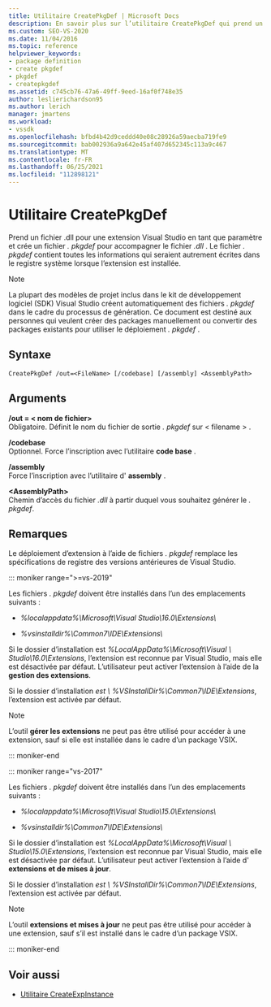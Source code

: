 ```yaml
---
title: Utilitaire CreatePkgDef | Microsoft Docs
description: En savoir plus sur l’utilitaire CreatePkgDef qui prend un fichier .dll pour une extension Visual Studio en tant que paramètre et crée un fichier. pkgdef pour accompagner le fichier .dll.
ms.custom: SEO-VS-2020
ms.date: 11/04/2016
ms.topic: reference
helpviewer_keywords:
- package definition
- create pkgdef
- pkgdef
- createpkgdef
ms.assetid: c745cb76-47a6-49ff-9eed-16af0f748e35
author: leslierichardson95
ms.author: lerich
manager: jmartens
ms.workload:
- vssdk
ms.openlocfilehash: bfbd4b42d9ceddd40e08c28926a59aecba719fe9
ms.sourcegitcommit: bab002936a9a642e45af407d652345c113a9c467
ms.translationtype: MT
ms.contentlocale: fr-FR
ms.lasthandoff: 06/25/2021
ms.locfileid: "112898121"
---
```

# <a name="createpkgdef-utility"></a>Utilitaire CreatePkgDef
Prend un fichier .dll pour une extension Visual Studio en tant que paramètre et crée un fichier *. pkgdef* pour accompagner le fichier *.dll* . Le fichier *. pkgdef* contient toutes les informations qui seraient autrement écrites dans le registre système lorsque l’extension est installée.

> [!NOTE]
> La plupart des modèles de projet inclus dans le kit de développement logiciel (SDK) Visual Studio créent automatiquement des fichiers *. pkgdef* dans le cadre du processus de génération. Ce document est destiné aux personnes qui veulent créer des packages manuellement ou convertir des packages existants pour utiliser le déploiement *. pkgdef*  .

## <a name="syntax"></a>Syntaxe

```
CreatePkgDef /out=<FileName> [/codebase] [/assembly] <AssemblyPath>
```

## <a name="arguments"></a>Arguments
**/out = &lt; nom de fichier&gt;**\
Obligatoire. Définit le nom du fichier de sortie *. pkgdef* sur &lt; filename &gt; .

**/codebase**\
Optionnel. Force l’inscription avec l’utilitaire **code base** .

**/assembly**\
Force l’inscription avec l’utilitaire d' **assembly** .

**&lt;AssemblyPath&gt;**\
Chemin d’accès du fichier *.dll* à partir duquel vous souhaitez générer le *. pkgdef*.

## <a name="remarks"></a>Remarques
Le déploiement d’extension à l’aide de fichiers *. pkgdef* remplace les spécifications de registre des versions antérieures de Visual Studio.

::: moniker range=">=vs-2019"

Les fichiers *. pkgdef* doivent être installés dans l’un des emplacements suivants :

- *%localappdata%\Microsoft\Visual Studio\16.0\Extensions\\*

- *%vsinstalldir%\Common7\IDE\Extensions\\*

Si le dossier d’installation est *%LocalAppData%\Microsoft\Visual \\ Studio\16.0\Extensions*, l’extension est reconnue par Visual Studio, mais elle est désactivée par défaut. L’utilisateur peut activer l’extension à l’aide de la **gestion des extensions**.

Si le dossier d’installation *est \\ %VSInstallDir%\Common7\IDE\Extensions*, l’extension est activée par défaut.

> [!NOTE]
> L’outil **gérer les extensions** ne peut pas être utilisé pour accéder à une extension, sauf si elle est installée dans le cadre d’un package VSIX.

::: moniker-end

::: moniker range="vs-2017"

Les fichiers *. pkgdef* doivent être installés dans l’un des emplacements suivants :

- *%localappdata%\Microsoft\Visual Studio\15.0\Extensions\\*

- *%vsinstalldir%\Common7\IDE\Extensions\\*

Si le dossier d’installation est *%LocalAppData%\Microsoft\Visual \\ Studio\15.0\Extensions*, l’extension est reconnue par Visual Studio, mais elle est désactivée par défaut. L’utilisateur peut activer l’extension à l’aide d' **extensions et de mises à jour**.

Si le dossier d’installation *est \\ %VSInstallDir%\Common7\IDE\Extensions*, l’extension est activée par défaut.

> [!NOTE]
> L’outil **extensions et mises à jour** ne peut pas être utilisé pour accéder à une extension, sauf s’il est installé dans le cadre d’un package VSIX.

::: moniker-end

## <a name="see-also"></a>Voir aussi
- [Utilitaire CreateExpInstance](../../extensibility/internals/createexpinstance-utility.md)
